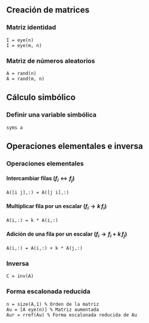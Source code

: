 ## Creación de matrices

### Matriz identidad

```
I = eye(n)
I = eye(m, n)
```

### Matriz de números aleatorios

```
A = rand(n)
A = rand(m, n)
```

## Cálculo simbólico

### Definir una variable simbólica

```
syms a
```

## Operaciones elementales e inversa

### Operaciones elementales

#### Intercambiar filas ($f_{i} \leftrightarrow f_{j}$)

```
A([i j],:) = A([j i],:)
```

#### Multiplicar fila por un escalar ($f_{i} \to k\,f_{i}$)

```
A(i,:) = k * A(i,:)
```

#### Adición de una fila por un escalar ($f_{i} \to f_{i} + k\,f_{j}$)

```
A(i,:) = A(i,:) + k * A(j,:)
```

### Inversa

```
C = inv(A)
```

### Forma escalonada reducida

```
n = size(A,1) % Orden de la matriz
Au = [A eye(n)] % Matriz aumentada
Aur = rref(Au) % Forma escalonada reducida de Au
```
